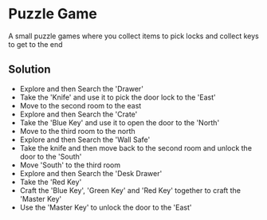 # Puzzle Game
A small puzzle games where you collect items to pick locks and collect keys to get to the end

## Solution
- Explore and then Search the 'Drawer'
- Take the 'Knife' and use it to pick the door lock to the 'East'
- Move to the second room to the east
- Explore and then Search the 'Crate'
- Take the 'Blue Key' and use it to open the door to the 'North'
- Move to the third room to the north
- Explore and then Search the 'Wall Safe'
- Take the knife and then move back to the second room and unlock the door to the 'South'
- Move 'South' to the third room
- Explore and then Search the 'Desk Drawer'
- Take the 'Red Key'
- Craft the 'Blue Key', 'Green Key' and 'Red Key' together to craft the 'Master Key'
- Use the 'Master Key' to unlock the door to the 'East'